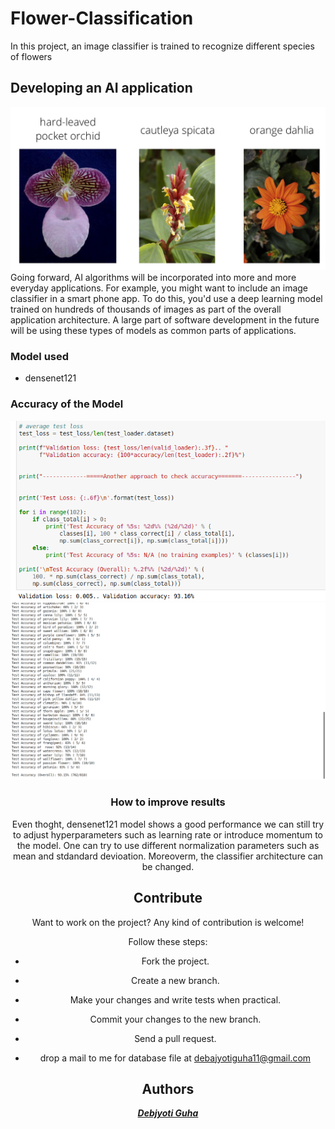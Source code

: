 # Flower-Classification
In this project, an image classifier is trained to recognize different species of flowers

## Developing an AI application
<center> <img src="https://github.com/debajyotiguha11/Flower-Classification/blob/master/assets/Flowers.png"></center>
Going forward, AI algorithms will be incorporated into more and more everyday applications. For example, you might want to include an image classifier in a smart phone app. To do this, you'd use a deep learning model trained on hundreds of thousands of images as part of the overall application architecture. A large part of software development in the future will be using these types of models as common parts of applications.

### Model used
* densenet121

### Accuracy of the Model 
<center> <img src="https://github.com/debajyotiguha11/Flower-Classification/blob/master/assets/acc.png">
<center> <img src="https://github.com/debajyotiguha11/Flower-Classification/blob/master/assets/Screenshot from 2018-12-18 13-06-47.png">
</center>

### How to improve results

Even thoght, densenet121 model shows a good performance we can still try to adjust hyperparameters such as learning rate or introduce momentum to the model. One can try to use different normalization parameters such as mean and stdandard devioation. Moreoverm, the classifier architecture can be changed.

 ## Contribute

Want to work on the project? Any kind of contribution is welcome!

Follow these steps:
- Fork the project.
- Create a new branch.
- Make your changes and write tests when practical.
- Commit your changes to the new branch.
- Send a pull request.

- drop a mail to me for database file at debajyotiguha11@gmail.com
## Authors

***[Debjyoti Guha](https://github.com/debajyotiguha11/)***
